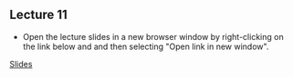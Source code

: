 ## Lecture 11


- Open the lecture slides in a new browser window by right-clicking on the link below and and then selecting "Open link in new window".

[Slides](/assets/lectures/lect11/Lecture_11.html)                              
